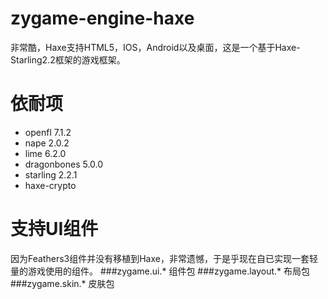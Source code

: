 # zygame-engine-haxe
非常酷，Haxe支持HTML5，IOS，Android以及桌面，这是一个基于Haxe-Starling2.2框架的游戏框架。

# 依耐项
- openfl 7.1.2
- nape 2.0.2
- lime 6.2.0
- dragonbones 5.0.0
- starling 2.2.1
- haxe-crypto

# 支持UI组件
因为Feathers3组件并没有移植到Haxe，非常遗憾，于是乎现在自已实现一套轻量的游戏使用的组件。
###zygame.ui.* 组件包
###zygame.layout.* 布局包
###zygame.skin.* 皮肤包

